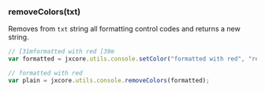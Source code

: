 ### removeColors(txt)

Removes from `txt` string all formatting control codes and returns a new string.

```js
// [31mformatted with red [39m
var formatted = jxcore.utils.console.setColor("formatted with red", "red");

// formatted with red
var plain = jxcore.utils.console.removeColors(formatted);
```
